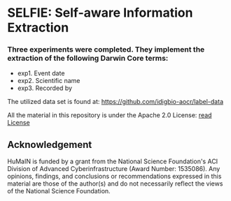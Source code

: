 # SELFIE: Self-aware Information Extraction

### Three experiments were completed. They implement the extraction of the following Darwin Core terms:
* exp1. Event date 
* exp2. Scientific name 
* exp3. Recorded by 

The utilized data set is found at: https://github.com/idigbio-aocr/label-data

All the material in this repository is under the Apache 2.0 License: [read License](https://github.com/acislab/HuMaIN_Self-aware_Information_Extraction/blob/master/LICENSE-2.0.txt)

## Acknowledgement
HuMaIN is funded by a grant from the National Science Foundation's ACI Division of Advanced Cyberinfrastructure (Award Number: 1535086).
Any opinions, findings, and conclusions or recommendations expressed in this material are those of the author(s) and
do not necessarily reflect the views of the National Science Foundation.
